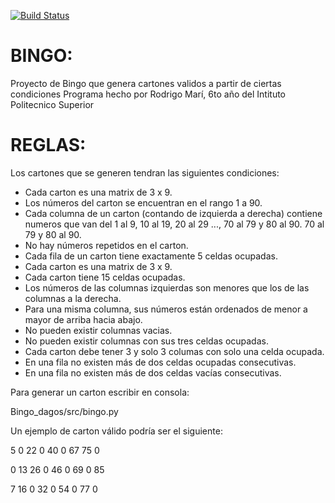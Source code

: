 [![Build Status](https://travis-ci.com/rorropirorro/Bingo_dagos.svg?branch=master)](https://travis-ci.com/rorropirorro/Bingo_dagos)

# BINGO:
Proyecto de Bingo que genera cartones validos a partir de ciertas condiciones
Programa hecho por Rodrigo Marí, 6to año del Intituto Politecnico Superior

# REGLAS:

Los cartones que se generen tendran las siguientes condiciones:

- Cada carton es una matrix de 3 x 9.
- Los números del carton se encuentran en el rango 1 a 90.
- Cada columna de un carton (contando de izquierda a derecha) contiene numeros que van del 1 al 9, 10 al 19, 20 al 29 ..., 70 al 79 y 80 al 90. 70 al 79 y 80 al 90.
- No hay números repetidos en el carton.
- Cada fila de un carton tiene exactamente 5 celdas ocupadas.
- Cada carton es una matrix de 3 x 9.
- Cada carton tiene 15 celdas ocupadas.
- Los números de las columnas izquierdas son menores que los de las columnas a la derecha.
- Para una misma columna, sus números están ordenados de menor a mayor de arriba hacia abajo.
- No pueden existir columnas vacias.
- No pueden existir columnas con sus tres celdas ocupadas.
- Cada carton debe tener 3 y solo 3 columas con solo una celda ocupada.
- En una fila no existen más de dos celdas ocupadas consecutivas.
- En una fila no existen más de dos celdas vacías consecutivas.

Para generar un carton escribir en consola:

Bingo_dagos/src/bingo.py

Un ejemplo de carton válido podría ser el siguiente:

5    0    22   0    40   0    67   75   0

0    13   26   0    46   0    69   0    85

7    16   0    32   0    54   0    77   0
